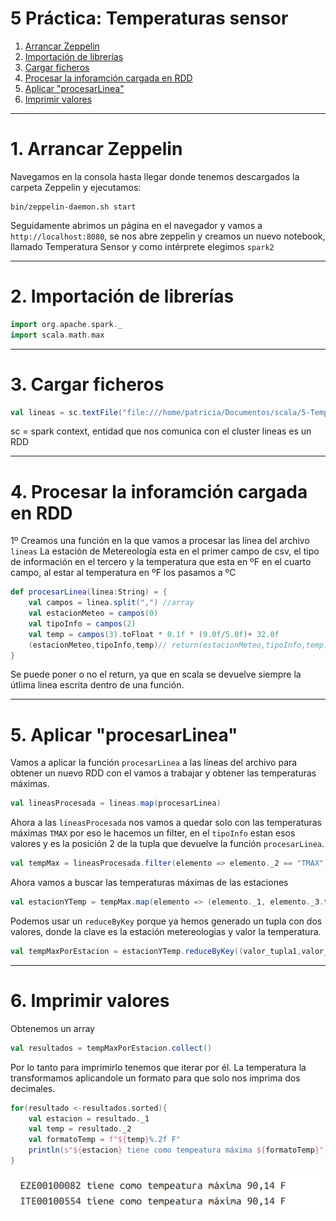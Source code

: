# 5 Práctica: Temperaturas sensor

1. [Arrancar Zeppelin ](#schema1)
2. [Importación de librerías ](#schema2)
3. [Cargar ficheros ](#schema3)
4. [Procesar la inforamción cargada en RDD](#schema4)
5. [Aplicar "procesarLinea"](#schema5)
6. [Imprimir valores](#schema6)

<hr>

<a name="schema1"></a>

# 1. Arrancar Zeppelin
Navegamos en la consola hasta llegar donde tenemos descargados la carpeta Zeppelin y ejecutamos:
~~~
bin/zeppelin-daemon.sh start
~~~

Seguidamente abrimos un página en el navegador y vamos a `http://localhost:8080`, se nos abre zeppelin y creamos un nuevo notebook, llamado Temperatura Sensor y como intérprete elegimos `spark2`


<hr>

<a name="schema2"></a>

# 2. Importación de librerías

~~~scala
import org.apache.spark._
import scala.math.max
~~~
<hr>

<a name="schema3"></a>

# 3. Cargar ficheros

~~~scala
val lineas = sc.textFile("file:///home/patricia/Documentos/scala/5-Temp-sensor/data/1800.csv")
~~~
sc = spark context, entidad que nos comunica con el cluster
lineas es un RDD

<hr>

<a name="schema4"></a>

# 4. Procesar la inforamción cargada en RDD
1º Creamos una función en la que vamos a procesar las línea del archivo `lineas`
La estación de Metereología esta en el primer campo de csv, el tipo de información en el tercero y la temperatura que esta en ºF en el cuarto campo, al estar al temperatura en ºF los pasamos a ºC
~~~scala
def procesarLinea(linea:String) = {
    val campos = linea.split(",") //array
    val estacionMeteo = campos(0)
    val tipoInfo = campos(2)
    val temp = campos(3).toFloat * 0.1f * (9.0f/5.0f)+ 32.0f
    (estacionMeteo,tipoInfo,temp)// return(estacionMeteo,tipoInfo,temp) 
}
~~~
Se puede poner o no el return, ya que en scala se devuelve siempre la útlima linea escrita dentro de una función.

<hr>

<a name="schema5"></a>

# 5. Aplicar "procesarLinea" 
Vamos a aplicar la función `procesarLinea` a las líneas del archivo para obtener un nuevo RDD con el vamos a trabajar y obtener las temperaturas máximas.

~~~scala
val lineasProcesada = lineas.map(procesarLinea)
~~~

Ahora a las `lineasProcesada` nos vamos a quedar solo con las temperaturas máximas `TMAX` por eso le hacemos un filter, en el `tipoInfo` estan esos valores y es la posición 2 de la tupla que devuelve la función `procesarLinea`.
~~~scala
val tempMax = lineasProcesada.filter(elemento => elemento._2 == "TMAX")
~~~

Ahora vamos a buscar las temperaturas máximas de las estaciones
~~~scala
val estacionYTemp = tempMax.map(elemento => (elemento._1, elemento._3.toFloat))//el valor de la temperatura lo pasamos a Float
~~~

Podemos usar un  `reduceByKey` porque ya hemos generado un tupla con dos valores, donde la clave es la estación metereologias y valor la temperatura.

~~~scala
val tempMaxPorEstacion = estacionYTemp.reduceByKey((valor_tupla1,valor_tupla2) => max(valor_tupla1,valor_tupla2))
~~~
<hr>

<a name="schema6"></a>

# 6. Imprimir valores
Obtenemos un array
~~~scala
val resultados = tempMaxPorEstacion.collect()
~~~
Por lo tanto para imprimirlo tenemos que iterar por él. La temperatura la transformamos aplicandole un formato para que solo nos imprima dos decimales.

~~~scala
for(resultado <-resultados.sorted){
    val estacion = resultado._1
    val temp = resultado._2
    val formatoTemp = f"${temp}%.2f F"
    println(s"${estacion} tiene como tempeatura máxima ${formatoTemp}")
}
~~~

![resultado](./images/001.png)